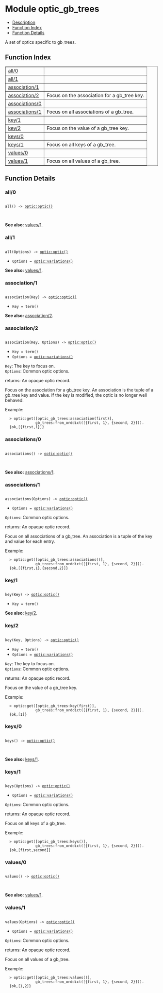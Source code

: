 

# Module optic_gb_trees #
* [Description](#description)
* [Function Index](#index)
* [Function Details](#functions)

A set of optics specific to gb_trees.

<a name="index"></a>

## Function Index ##


<table width="100%" border="1" cellspacing="0" cellpadding="2" summary="function index"><tr><td valign="top"><a href="#all-0">all/0</a></td><td></td></tr><tr><td valign="top"><a href="#all-1">all/1</a></td><td></td></tr><tr><td valign="top"><a href="#association-1">association/1</a></td><td></td></tr><tr><td valign="top"><a href="#association-2">association/2</a></td><td>
Focus on the association for a gb_tree key.</td></tr><tr><td valign="top"><a href="#associations-0">associations/0</a></td><td></td></tr><tr><td valign="top"><a href="#associations-1">associations/1</a></td><td>
Focus on all associations of a gb_tree.</td></tr><tr><td valign="top"><a href="#key-1">key/1</a></td><td></td></tr><tr><td valign="top"><a href="#key-2">key/2</a></td><td>
Focus on the value of a gb_tree key.</td></tr><tr><td valign="top"><a href="#keys-0">keys/0</a></td><td></td></tr><tr><td valign="top"><a href="#keys-1">keys/1</a></td><td>
Focus on all keys of a gb_tree.</td></tr><tr><td valign="top"><a href="#values-0">values/0</a></td><td></td></tr><tr><td valign="top"><a href="#values-1">values/1</a></td><td>
Focus on all values of a gb_tree.</td></tr></table>


<a name="functions"></a>

## Function Details ##

<a name="all-0"></a>

### all/0 ###

<pre><code>
all() -&gt; <a href="optic.md#type-optic">optic:optic()</a>
</code></pre>
<br />

__See also:__ [values/1](#values-1).

<a name="all-1"></a>

### all/1 ###

<pre><code>
all(Options) -&gt; <a href="optic.md#type-optic">optic:optic()</a>
</code></pre>

<ul class="definitions"><li><code>Options = <a href="optic.md#type-variations">optic:variations()</a></code></li></ul>

__See also:__ [values/1](#values-1).

<a name="association-1"></a>

### association/1 ###

<pre><code>
association(Key) -&gt; <a href="optic.md#type-optic">optic:optic()</a>
</code></pre>

<ul class="definitions"><li><code>Key = term()</code></li></ul>

__See also:__ [association/2](#association-2).

<a name="association-2"></a>

### association/2 ###

<pre><code>
association(Key, Options) -&gt; <a href="optic.md#type-optic">optic:optic()</a>
</code></pre>

<ul class="definitions"><li><code>Key = term()</code></li><li><code>Options = <a href="optic.md#type-variations">optic:variations()</a></code></li></ul>

`Key`: The key to focus on.<br />`Options`: Common optic options.<br />

returns: An opaque optic record.

Focus on the association for a gb_tree key. An association is the
tuple of a gb_tree key and value. If the key is modified, the optic is
no longer well behaved.

Example:

```
  > optic:get([optic_gb_trees:association(first)],
              gb_trees:from_orddict([{first, 1}, {second, 2}])).
  {ok,[{first,1}]}
```

<a name="associations-0"></a>

### associations/0 ###

<pre><code>
associations() -&gt; <a href="optic.md#type-optic">optic:optic()</a>
</code></pre>
<br />

__See also:__ [associations/1](#associations-1).

<a name="associations-1"></a>

### associations/1 ###

<pre><code>
associations(Options) -&gt; <a href="optic.md#type-optic">optic:optic()</a>
</code></pre>

<ul class="definitions"><li><code>Options = <a href="optic.md#type-variations">optic:variations()</a></code></li></ul>

`Options`: Common optic options.<br />

returns: An opaque optic record.

Focus on all associations of a gb_tree. An association is a tuple of
the key and value for each entry.

Example:

```
  > optic:get([optic_gb_trees:associations()],
              gb_trees:from_orddict([{first, 1}, {second, 2}])).
  {ok,[{first,1},{second,2}]}
```

<a name="key-1"></a>

### key/1 ###

<pre><code>
key(Key) -&gt; <a href="optic.md#type-optic">optic:optic()</a>
</code></pre>

<ul class="definitions"><li><code>Key = term()</code></li></ul>

__See also:__ [key/2](#key-2).

<a name="key-2"></a>

### key/2 ###

<pre><code>
key(Key, Options) -&gt; <a href="optic.md#type-optic">optic:optic()</a>
</code></pre>

<ul class="definitions"><li><code>Key = term()</code></li><li><code>Options = <a href="optic.md#type-variations">optic:variations()</a></code></li></ul>

`Key`: The key to focus on.<br />`Options`: Common optic options.<br />

returns: An opaque optic record.

Focus on the value of a gb_tree key.

Example:

```
  > optic:get([optic_gb_trees:key(first)],
              gb_trees:from_orddict([{first, 1}, {second, 2}])).
  {ok,[1]}
```

<a name="keys-0"></a>

### keys/0 ###

<pre><code>
keys() -&gt; <a href="optic.md#type-optic">optic:optic()</a>
</code></pre>
<br />

__See also:__ [keys/1](#keys-1).

<a name="keys-1"></a>

### keys/1 ###

<pre><code>
keys(Options) -&gt; <a href="optic.md#type-optic">optic:optic()</a>
</code></pre>

<ul class="definitions"><li><code>Options = <a href="optic.md#type-variations">optic:variations()</a></code></li></ul>

`Options`: Common optic options.<br />

returns: An opaque optic record.

Focus on all keys of a gb_tree.

Example:

```
  > optic:get([optic_gb_trees:keys()],
              gb_trees:from_orddict([{first, 1}, {second, 2}])).
  {ok,[first,second]}
```

<a name="values-0"></a>

### values/0 ###

<pre><code>
values() -&gt; <a href="optic.md#type-optic">optic:optic()</a>
</code></pre>
<br />

__See also:__ [values/1](#values-1).

<a name="values-1"></a>

### values/1 ###

<pre><code>
values(Options) -&gt; <a href="optic.md#type-optic">optic:optic()</a>
</code></pre>

<ul class="definitions"><li><code>Options = <a href="optic.md#type-variations">optic:variations()</a></code></li></ul>

`Options`: Common optic options.<br />

returns: An opaque optic record.

Focus on all values of a gb_tree.

Example:

```
  > optic:get([optic_gb_trees:values()],
              gb_trees:from_orddict([{first, 1}, {second, 2}])).
  {ok,[1,2]}
```

